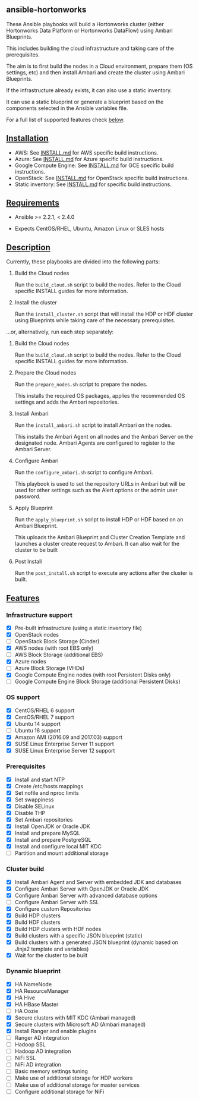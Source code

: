 ansible-hortonworks
-----------

These Ansible playbooks will build a Hortonworks cluster (either Hortonworks Data Platform or Hortonworks DataFlow) using Ambari Blueprints.

This includes building the cloud infrastructure and taking care of the prerequisites.

The aim is to first build the nodes in a Cloud environment, prepare them (OS settings, etc) and then install Ambari and create the cluster using Ambari Blueprints.

If the infrastructure already exists, it can also use a static inventory.

It can use a static blueprint or generate a blueprint based on the components selected in the Ansible variables file.

For a full list of supported features check [below](#features).


## [Installation](id:installation)

- AWS: See [INSTALL.md](../master/INSTALL_AWS.md) for AWS specific build instructions.
- Azure: See [INSTALL.md](../master/INSTALL_Azure.md) for Azure specific build instructions.
- Google Compute Engine: See [INSTALL.md](../master/INSTALL_GCE.md) for GCE specific build instructions.
- OpenStack: See [INSTALL.md](../master/INSTALL_OpenStack.md) for OpenStack specific build instructions.
- Static inventory: See [INSTALL.md](../master/INSTALL_static.md) for specific build instructions.


## [Requirements](id:requirements)

- Ansible >= 2.2.1, < 2.4.0

- Expects CentOS/RHEL, Ubuntu, Amazon Linux or SLES hosts


## [Description](id:description)

Currently, these playbooks are divided into the following parts:
 
1. Build the Cloud nodes

   Run the `build_cloud.sh` script to build the nodes. Refer to the Cloud specific INSTALL guides for more information.

2. Install the cluster

   Run the `install_cluster.sh` script that will install the HDP or HDF cluster using Blueprints while taking care of the necessary prerequisites.


...or, alternatively, run each step separately:

1. Build the Cloud nodes

   Run the `build_cloud.sh` script to build the nodes. Refer to the Cloud specific INSTALL guides for more information.

2. Prepare the Cloud nodes

   Run the `prepare_nodes.sh` script to prepare the nodes.
  
   This installs the required OS packages, applies the recommended OS settings and adds the Ambari repositories.

3. Install Ambari

   Run the `install_ambari.sh` script to install Ambari on the nodes.
  
   This installs the Ambari Agent on all nodes and the Ambari Server on the designated node. Ambari Agents are configured to register to the Ambari Server.

4. Configure Ambari

   Run the `configure_ambari.sh` script to configure Ambari.
  
   This playbook is used to set the repository URLs in Ambari but will be used for other settings such as the Alert options or the admin user password.

5. Apply Blueprint

   Run the `apply_blueprint.sh` script to install HDP or HDF based on an Ambari Blueprint.
  
   This uploads the Ambari Blueprint and Cluster Creation Template and launches a cluster create request to Ambari. It can also wait for the cluster to be built

6. Post Install

   Run the `post_install.sh` script to execute any actions after the cluster is built.


## [Features](id:features)

### Infrastructure support
- [x] Pre-built infrastructure (using a static inventory file)
- [x] OpenStack nodes
- [ ] OpenStack Block Storage (Cinder)
- [x] AWS nodes (with root EBS only)
- [ ] AWS Block Storage (additional EBS)
- [x] Azure nodes
- [ ] Azure Block Storage (VHDs)
- [x] Google Compute Engine nodes (with root Persistent Disks only)
- [ ] Google Compute Engine Block Storage (additional Persistent Disks)

### OS support
- [x] CentOS/RHEL 6 support
- [x] CentOS/RHEL 7 support
- [x] Ubuntu 14 support
- [ ] Ubuntu 16 support
- [x] Amazon AMI (2016.09 and 2017.03) support
- [x] SUSE Linux Enterprise Server 11 support
- [x] SUSE Linux Enterprise Server 12 support

### Prerequisites
- [x] Install and start NTP
- [x] Create /etc/hosts mappings
- [x] Set nofile and nproc limits
- [x] Set swappiness
- [x] Disable SELinux
- [x] Disable THP
- [x] Set Ambari repositories
- [x] Install OpenJDK or Oracle JDK
- [x] Install and prepare MySQL
- [x] Install and prepare PostgreSQL
- [x] Install and configure local MIT KDC
- [ ] Partition and mount additional storage

### Cluster build
- [x] Install Ambari Agent and Server with embedded JDK and databases
- [x] Configure Ambari Server with OpenJDK or Oracle JDK
- [x] Configure Ambari Server with advanced database options
- [ ] Configure Ambari Server with SSL
- [x] Configure custom Repositories
- [x] Build HDP clusters
- [x] Build HDF clusters
- [x] Build HDP clusters with HDF nodes
- [x] Build clusters with a specific JSON blueprint (static)
- [x] Build clusters with a generated JSON blueprint (dynamic based on Jinja2 template and variables)
- [x] Wait for the cluster to be built

### Dynamic blueprint
- [x] HA NameNode
- [x] HA ResourceManager
- [x] HA Hive
- [x] HA HBase Master
- [ ] HA Oozie
- [x] Secure clusters with MIT KDC (Ambari managed)
- [x] Secure clusters with Microsoft AD (Ambari managed)
- [x] Install Ranger and enable plugins
- [ ] Ranger AD integration
- [ ] Hadoop SSL
- [ ] Hadoop AD integration
- [ ] NiFi SSL
- [ ] NiFi AD integration
- [ ] Basic memory settings tuning
- [ ] Make use of additional storage for HDP workers
- [ ] Make use of additional storage for master services
- [ ] Configure additional storage for NiFi
